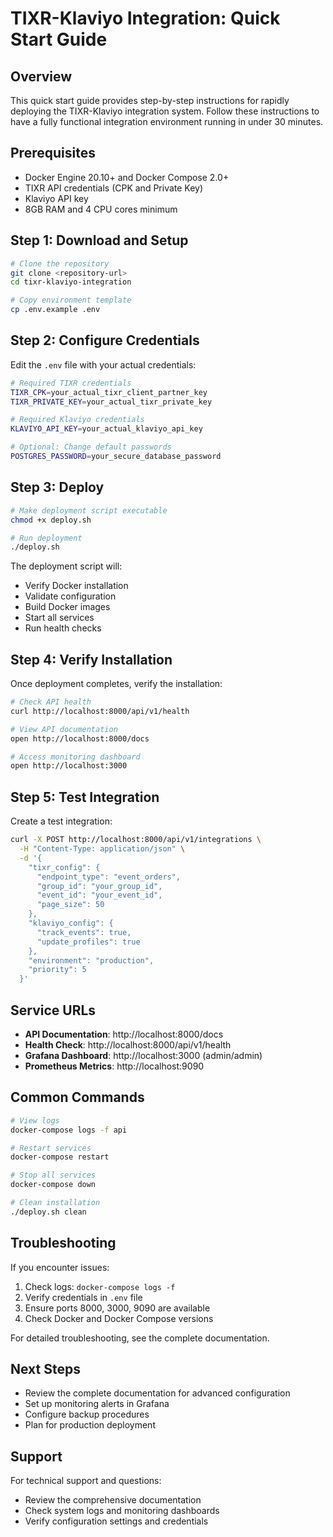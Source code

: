 # TIXR-Klaviyo Integration: Quick Start Guide

## Overview

This quick start guide provides step-by-step instructions for rapidly deploying the TIXR-Klaviyo integration system. Follow these instructions to have a fully functional integration environment running in under 30 minutes.

## Prerequisites

- Docker Engine 20.10+ and Docker Compose 2.0+
- TIXR API credentials (CPK and Private Key)
- Klaviyo API key
- 8GB RAM and 4 CPU cores minimum

## Step 1: Download and Setup

```bash
# Clone the repository
git clone <repository-url>
cd tixr-klaviyo-integration

# Copy environment template
cp .env.example .env
```

## Step 2: Configure Credentials

Edit the `.env` file with your actual credentials:

```bash
# Required TIXR credentials
TIXR_CPK=your_actual_tixr_client_partner_key
TIXR_PRIVATE_KEY=your_actual_tixr_private_key

# Required Klaviyo credentials
KLAVIYO_API_KEY=your_actual_klaviyo_api_key

# Optional: Change default passwords
POSTGRES_PASSWORD=your_secure_database_password
```

## Step 3: Deploy

```bash
# Make deployment script executable
chmod +x deploy.sh

# Run deployment
./deploy.sh
```

The deployment script will:
- Verify Docker installation
- Validate configuration
- Build Docker images
- Start all services
- Run health checks

## Step 4: Verify Installation

Once deployment completes, verify the installation:

```bash
# Check API health
curl http://localhost:8000/api/v1/health

# View API documentation
open http://localhost:8000/docs

# Access monitoring dashboard
open http://localhost:3000
```

## Step 5: Test Integration

Create a test integration:

```bash
curl -X POST http://localhost:8000/api/v1/integrations \
  -H "Content-Type: application/json" \
  -d '{
    "tixr_config": {
      "endpoint_type": "event_orders",
      "group_id": "your_group_id",
      "event_id": "your_event_id",
      "page_size": 50
    },
    "klaviyo_config": {
      "track_events": true,
      "update_profiles": true
    },
    "environment": "production",
    "priority": 5
  }'
```

## Service URLs

- **API Documentation**: http://localhost:8000/docs
- **Health Check**: http://localhost:8000/api/v1/health
- **Grafana Dashboard**: http://localhost:3000 (admin/admin)
- **Prometheus Metrics**: http://localhost:9090

## Common Commands

```bash
# View logs
docker-compose logs -f api

# Restart services
docker-compose restart

# Stop all services
docker-compose down

# Clean installation
./deploy.sh clean
```

## Troubleshooting

If you encounter issues:

1. Check logs: `docker-compose logs -f`
2. Verify credentials in `.env` file
3. Ensure ports 8000, 3000, 9090 are available
4. Check Docker and Docker Compose versions

For detailed troubleshooting, see the complete documentation.

## Next Steps

- Review the complete documentation for advanced configuration
- Set up monitoring alerts in Grafana
- Configure backup procedures
- Plan for production deployment

## Support

For technical support and questions:
- Review the comprehensive documentation
- Check system logs and monitoring dashboards
- Verify configuration settings and credentials

